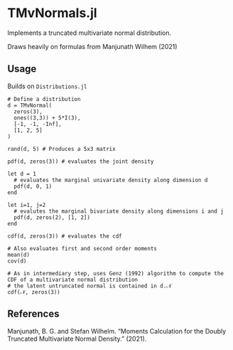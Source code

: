 # TMvNormals.jl
Implements a truncated multivariate normal distribution.

Draws heavily on formulas from Manjunath Wilhem (2021)

## Usage

Builds on `Distributions.jl`

```
# Define a distribution
d = TMvNormal(
  zeros(3),
  ones((3,3)) + 5*I(3),
  [-1, -1, -Inf],
  [1, 2, 5]
)

rand(d, 5) # Produces a 5x3 matrix 

pdf(d, zeros(3)) # evaluates the joint density

let d = 1
  # evaluates the marginal univariate density along dimension d
  pdf(d, 0, 1)
end

let i=1, j=2
  # evalutes the marginal bivariate density along dimensions i and j
  pdf(d, zeros(2), [1, 2])
end

cdf(d, zeros(3)) # evaluates the cdf

# Also evaluates first and second order moments
mean(d)
cov(d)

# As in intermediary step, uses Genz (1992) algorithm to compute the CDF of a multivariate normal distribution
# the latent untruncated normal is contained in d.𝒩
cdf(𝒩, zeros(3))
```

## References

Manjunath, B. G. and Stefan Wilhelm. “Moments Calculation for the Doubly Truncated Multivariate Normal Density.” (2021).
